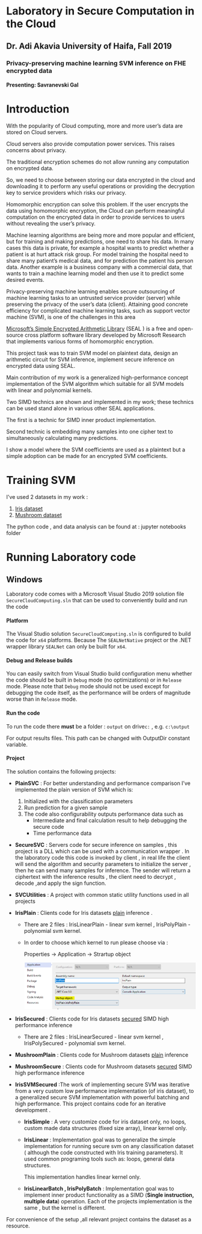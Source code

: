 # Laboratory in Secure Computation in the Cloud

##  			Dr. Adi Akavia University of Haifa, Fall 2019

### Privacy-preserving machine learning SVM inference on FHE encrypted data

#### 					Presenting: Savranevski Gal

 



# Introduction

With the popularity of Cloud computing, more and more user’s data are stored on Cloud servers. 

Cloud servers also provide computation power services. This raises concerns about privacy. 

The traditional encryption schemes do not allow running any computation on encrypted data. 

So, we need to choose between storing our data encrypted in the cloud and downloading it to perform any useful operations or providing the decryption key to service providers which risks our privacy.

Homomorphic encryption can solve this problem. If the user encrypts the data using homomorphic encryption, the Cloud can perform meaningful computation on the encrypted data in order to provide services to users without revealing the user’s privacy.

Machine learning algorithms are being more and more popular and efficient, but for training and making predictions, one need to share his data. In many cases this data is private, for example a hospital wants to predict whether a patient is at hurt attack risk group. For model training the hospital need to share many patient’s medical data, and for prediction the patient his person data. Another example is a business company with a commercial data, that wants to train a machine learning model and then use it to predict some desired events.

Privacy-preserving machine learning enables secure outsourcing of machine learning tasks to an untrusted service provider (server) while preserving the privacy of the user’s data (client). Attaining good concrete efficiency for complicated machine learning tasks, such as support vector machine (SVM), is one of the challenges in this area

[Microsoft’s Simple Encrypted Arithmetic Library](https://www.microsoft.com/en-us/research/project/microsoft-seal/) (SEAL ) is a free and open-source cross platform software library developed by Microsoft Research that implements various forms of homomorphic encryption.

This project task was to train SVM model on plaintext data, design an arithmetic circuit for SVM inference, implement secure inference on encrypted data using SEAL.

Main contribution of my work is a generalized high-performance concept implementation of the SVM algorithm which suitable for all SVM models with linear and polynomial kernels.

Two SIMD technics are shown and implemented in my work; these technics can be used stand alone in various other SEAL applications. 

The first is a technic for SIMD inner product implementation.

Second technic is embedding many samples into one cipher text to simultaneously calculating many predictions.

I show a model where the SVM coefficients are used as a plaintext but a simple adoption can be made for an encrypted SVM coefficients.



# Training SVM

I've used 2 datasets in my work :

1. [Iris dataset]( https://archive.ics.uci.edu/ml/datasets/Iris) 
2. [Mushroom dataset](https://archive.ics.uci.edu/ml/datasets/mushroom)

The python code , and data analysis can be found at : jupyter notebooks folder

# Running Laboratory code

## Windows

 Laboratory code comes with a Microsoft Visual Studio 2019 solution file `SecureCloudComputing.sln` that can be used to conveniently build and run the code

#### Platform

The Visual Studio solution `SecureCloudComputing.sln` is configured to build the code for `x64` platforms. Because The `SEALNetNative` project or the .NET wrapper library `SEALNet` can only be built for `x64`.

#### Debug and Release builds

You can easily switch from Visual Studio build configuration menu whether the code should be built in `Debug` mode (no optimizations) or in `Release` mode. Please note that `Debug` mode should not be used except for debugging the code itself, as the performance will be orders of magnitude worse than in `Release` mode.

#### Run the code

To run the code there **must** be a folder : `output`  on drive`c:`  , e.g.  `c:\output`  

For output results files. This path can be changed with OutputDir constant variable.

#### Project

The solution contains the following projects:

- **PlainSVC** : For better understanding and performance comparison I’ve implemented the plain version of SVM which is:

  1.  Initialized with the classification parameters
  2. Run prediction for a given sample
  3. The code also configurability outputs performance data such as
     -  Intermediate and final calculation result to help debugging the secure code
     - Time performance data

  

- **SecureSVC** : Servers code for secure inference on samples , this project is a DLL which can be used with a communication wrapper . In the laboratory code this code is invoked by client , in real life the client will send the algorithm and security parameters to initialize the server , then he can send many samples for inference. The sender will return a ciphertext with the inference results , the client need to decrypt , decode ,and apply the sign function.

-  **SVCUtilities** : A project with common static utility functions used in all projects

- **IrisPlain** : Clients code for Iris datasets <u>plain</u> inference .

  - There are 2 files : IrisLinearPlain - linear svm kernel , IrisPolyPlain - polynomial svm kernel.

  - In order to choose which kernel to run please choose via : 

    Properties -> Application -> Strartup object

    ![image-20200312165303937](StartupObject.png)

- **IrisSecured** : Clients code for Iris datasets <u>secured</u>  SIMD high performance inference

  - There are 2 files : IrisLinearSecured - linear svm kernel , IrisPolySecured - polynomial svm kernel.

- **MushroomPlain** :  Clients code for Mushroom datasets <u>plain</u> inference

- **MushroomSecure** : Clients code for Mushroom datasets <u>secured</u>  SIMD high performance inference

- **IrisSVMSecured** :The work of implementing secure SVM was iterative from a very custom low performance implementation (of iris dataset), to a generalized secure SVM implementation with powerful batching and high performance. This project contains code for an iterative development .

  - **IrisSimple** : A very customize code for iris dataset only, no loops, custom made data structures (fixed size array), linear kernel only. 

  - **IrisLinear** : Implementation goal was to generalize the simple implementation for running secure svm on any classification dataset ( although the code constructed with Iris training parameters). It used common programing tools such as:  loops, general data structures.

    This implementation handles linear kernel only.

    

  - **IrisLinearBatch , IrisPolyBatch** : Implementation goal was to implement inner product functionality as a SIMD (**Single instruction, multiple data**) operation. Each of the projects implementation is the same , but the kernel is different.

    

For convenience of the setup ,all  relevant project contains the dataset as a resource.
